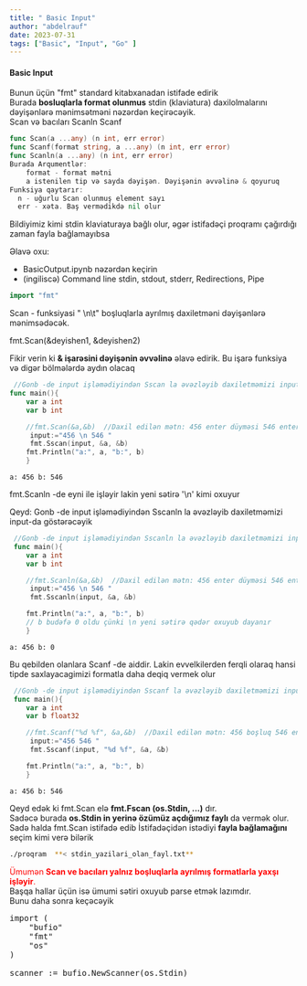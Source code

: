 ```yaml
---
title: " Basic Input"
author: "abdelrauf"
date: 2023-07-31
tags: ["Basic", "Input", "Go" ]
---
```


#### Basic Input

Bunun üçün "fmt" standard kitabxanadan istifade edirik   
Burada **bosluqlarla format olunmus** stdin (klaviatura) daxilolmalarını dəyişənlərə mənimsətməni nəzərdən keçirəcəyik.    
Scan və bacıları Scanln Scanf
```Go
func Scan(a ...any) (n int, err error)
func Scanf(format string, a ...any) (n int, err error)
func Scanln(a ...any) (n int, err error)
Burada Arqumentlər:
    format - format mətni 
    a istenilen tip və sayda dəyişən. Dəyişənin əvvəlinə & qoyuruq
Funksiya qaytarır:
  n - uğurlu Scan olunmuş element sayı
  err - xəta. Baş vermədikdə nil olur

```
Bildiyimiz kimi stdin klaviaturaya bağlı olur, əgər istifadəçi proqramı çağırdığı zaman fayla bağlamayıbsa

Əlavə oxu: 
- BasicOutput.ipynb nəzərdən keçirin
- (ingiliscə) Command line stdin, stdout, stderr, Redirections, Pipe 



```go
import "fmt"
```

Scan - funksiyasi " \n\t" boşluqlarla ayrılmış daxiletməni dəyişənlərə mənimsədəcək. 

fmt.Scan(&deyishen1, &deyishen2)

Fikir verin ki  **& işarəsini dəyişənin əvvəlinə** əlavə edirik. Bu işarə funksiya və digər bölmələrdə aydın olacaq


```go
 //Gonb -de input işləmədiyindən Sscan la əvəzləyib daxiletməmizi input-da göstərəcəyik
func main(){
	var a int
	var b int

	//fmt.Scan(&a,&b)  //Daxil edilən mətn: 456 enter düyməsi 546 enter
	 input:="456 \n 546 "
	 fmt.Sscan(input, &a, &b)
	fmt.Println("a:", a, "b:", b)
	}
```

    a: 456 b: 546


fmt.Scanln -de eyni ile işləyir lakin yeni sətirə '\n' kimi oxuyur

Qeyd: Gonb -de input işləmədiyindən Sscanln la əvəzləyib daxiletməmizi input-da göstərəcəyik


```go
 //Gonb -de input işləmədiyindən Sscanln la əvəzləyib daxiletməmizi input-da göstərəcəyik
 func main(){
	var a int
	var b int

	//fmt.Scanln(&a,&b)  //Daxil edilən mətn: 456 enter düyməsi 546 enter
	 input:="456 \n 546 "
	 fmt.Sscanln(input, &a, &b)

	fmt.Println("a:", a, "b:", b) 
	// b budəfə 0 oldu çünki \n yeni sətirə qədər oxuyub dayanır
	}
```

    a: 456 b: 0


Bu qebilden olanlara Scanf -de aiddir. Lakin evvelkilerden ferqli olaraq hansi tipde saxlayacagimizi formatla daha deqiq vermek olur



```go
 //Gonb -de input işləmədiyindən Sscanf la əvəzləyib daxiletməmizi input-da göstərəcəyik
 func main(){
	var a int
	var b float32

	//fmt.Scanf("%d %f", &a,&b)  //Daxil edilən mətn: 456 boşluq 546 enter
	 input:="456 546 "
	 fmt.Sscanf(input, "%d %f", &a, &b)

	fmt.Println("a:", a, "b:", b)  
	}
```

    a: 456 b: 546


Qeyd edək ki fmt.Scan elə **fmt.Fscan (os.Stdin, ...)** dır.   
Sadəcə burada **os.Stdin in yerinə özümüz açdığımız faylı** da vermək olur.   
Sadə halda fmt.Scan istifadə edib İstifadəçidən istədiyi  **fayla bağlamağını** seçim kimi verə bilərik

```bash
./proqram  **< stdin_yazilari_olan_fayl.txt**
```

<span style="color:red">Ümumən **Scan ve bacıları yalnız boşluqlarla ayrılmış formatlarla yaxşı işləyir**. </span>  
Başqa hallar üçün isə ümumi sətiri oxuyub parse etmək lazımdır.  
Bunu daha sonra keçəcəyik  
<pre>
import (
    "bufio"
    "fmt"
    "os"
)

scanner := bufio.NewScanner(os.Stdin)
</pre>


